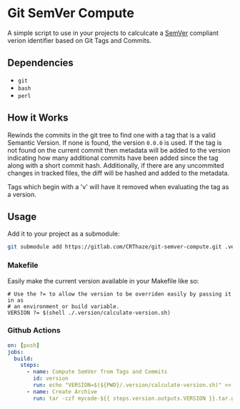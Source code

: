 # Git SemVer Compute

A simple script to use in your projects to calculcate a
[SemVer](https://semver.org/) compliant verion identifier based on Git Tags
and Commits.

## Dependencies

- `git`
- `bash`
- `perl`

## How it Works

Rewinds the commits in the git tree to find one with a tag that is a valid
Semantic Version. If none is found, the version `0.0.0` is used. If the tag
is not found on the current commit then metadata will be added to the version
indicating how many additional commits have been added since the tag along
with a short commit hash. Additionally, if there are any uncommited changes in
tracked files, the diff will be hashed and added to the metadata.

Tags which begin with a 'v' will have it removed when evaluating the tag as a
version.

## Usage

Add it to your project as a submodule:

```bash
git submodule add https://gitlab.com/CRThaze/git-semver-compute.git .version
```

### Makefile

Easily make the current version available in your Makefile like so:

```make
# Use the ?= to allow the version to be overriden easily by passing it in as
# an environment or build variable.
VERSION ?= $(shell ./.version/calculate-version.sh)
```

### Github Actions

```yaml
on: [push]
jobs:
  build:
    steps:
      - name: Compute SemVer from Tags and Commits
        id: version
        run: echo "VERSION=$(${PWD}/.version/calculate-version.sh)" >> $GITHUB_OUTPUT
      - name: Create Archive
        run: tar -czf mycode-${{ steps.version.outputs.VERSION }}.tar.gz .
```
